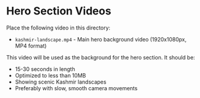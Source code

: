 # Hero Section Videos

Place the following video in this directory:

- `kashmir-landscape.mp4` - Main hero background video (1920x1080px, MP4 format)

This video will be used as the background for the hero section. It should be:
- 15-30 seconds in length
- Optimized to less than 10MB
- Showing scenic Kashmir landscapes
- Preferably with slow, smooth camera movements

